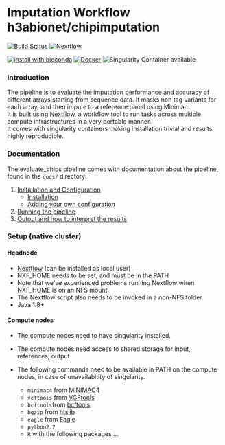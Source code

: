 # Imputation Workflow h3abionet/chipimputation

[![Build Status](https://travis-ci.org/h3abionet/chipimputation.svg?branch=master)](https://travis-ci.org/h3abionet/chipimputation)
[![Nextflow](https://img.shields.io/badge/nextflow-%E2%89%A50.30.0-brightgreen.svg)](https://www.nextflow.io/)

[![install with bioconda](https://img.shields.io/badge/install%20with-bioconda-brightgreen.svg)](http://bioconda.github.io/)
[![Docker](https://img.shields.io/docker/automated/nfcore/chipimputation.svg)](https://hub.docker.com/r/h3abionet/chipimputation)
![Singularity Container available](
https://img.shields.io/badge/singularity-available-7E4C74.svg)

### Introduction
The pipeline is to evaluate the imputation performance and accuracy of different arrays starting from sequence data. 
It masks non tag variants for each array, and then impute to a reference panel using Minimac.  
It is built using [Nextflow](https://www.nextflow.io), a workflow tool to run tasks across multiple compute infrastructures in a very portable manner.   
It comes with singularity containers making installation trivial and results highly reproducible.


### Documentation
The evaluate_chips pipeline comes with documentation about the pipeline, found in the `docs/` directory:

1. [Installation and Configuration](docs/installation.md)
    * [Installation](docs/configuration/local.md)
    * [Adding your own configuration](docs/configuration/adding_your_own.md)
2. [Running the pipeline](docs/usage.md)
3. [Output and how to interpret the results](docs/output.md)

### Setup (native cluster)

#### Headnode
  - [Nextflow](https://www.nextflow.io/) (can be installed as local user)
   - NXF_HOME needs to be set, and must be in the PATH
   - Note that we've experienced problems running Nextflow when NXF_HOME is on an NFS mount.
   - The Nextflow script also needs to be invoked in a non-NFS folder
  - Java 1.8+

#### Compute nodes

- The compute nodes need to have singularity installed.
- The compute nodes need access to shared storage for input, references, output
- The following commands need to be available in PATH on the compute nodes, in case of unavailabitity of singularity.

  - `minimac4` from [MINIMAC4](http://mathgen.stats.ox.ac.uk/impute/impute_v2.html)
  - `vcftools` from [VCFtools](https://vcftools.github.io/index.html)
  - `bcftools`from [bcftools](https://samtools.github.io/bcftools/bcftools.html)
  - `bgzip` from [htslib](http://www.htslib.org)
  - `eagle` from [Eagle](https://data.broadinstitute.org/alkesgroup/Eagle/)
  - `python2.7`
  - `R` with the following packages ...


